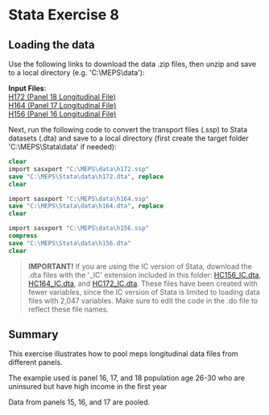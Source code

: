 # Stata Exercise 8

## Loading the data
Use the following links to download the data .zip files, then unzip and save to a local directory (e.g. 'C:\MEPS\data'):

**Input Files**:
<br>[H172 (Panel 18 Longitudinal File)](https://meps.ahrq.gov/mepsweb/data_files/pufs/h172ssp.zip)
<br>[H164 (Panel 17 Longitudinal File)](https://meps.ahrq.gov/mepsweb/data_files/pufs/h164ssp.zip)
<br>[H156 (Panel 16 Longitudinal File)](https://meps.ahrq.gov/mepsweb/data_files/pufs/h156ssp.zip)


Next, run the following code to convert the transport files (.ssp) to Stata datasets (.dta) and save to a local directory (first create the target folder 'C:\MEPS\Stata\data' if needed):
``` stata
clear
import sasxport "C:\MEPS\data\h172.ssp"
save "C:\MEPS\Stata\data\h172.dta", replace
clear

import sasxport "C:\MEPS\data\h164.ssp"
save "C:\MEPS\Stata\data\h164.dta", replace
clear

import sasxport "C:\MEPS\data\h156.ssp"
compress
save "C:\MEPS\Stata\data\h156.dta"
clear
```
> <b>IMPORTANT!</b> If you are using the IC version of Stata, download the .dta files with the '_IC' extension included in this folder: [HC156_IC.dta](https://github.com/e-mitchell/git_test/raw/master/H156_IC.dta), [HC164_IC.dta](https://github.com/e-mitchell/git_test/raw/master/H164_IC.dta), and [HC172_IC.dta](https://github.com/e-mitchell/git_test/raw/master/H172_IC.dta). These files have been created with fewer variables, since the IC version of Stata is limited to loading data files with 2,047 variables. Make sure to edit the code in the .do file to reflect these file names.


## Summary
This exercise illustrates how to pool meps longitudinal data files from different panels.

The example used is panel 16, 17, and 18 population age 26-30 who are uninsured but have high income in the first year

Data from panels 15, 16, and 17 are pooled.

